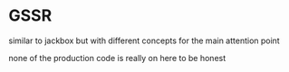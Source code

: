 # GSSR
similar to jackbox but with different concepts for the main attention point

none of the production code is really on here to be honest
